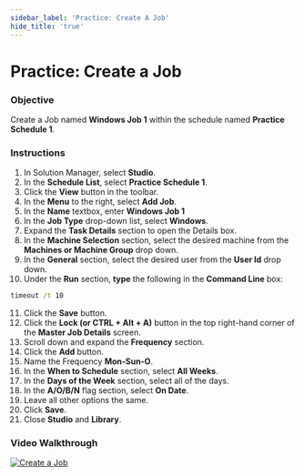 ```yaml
---
sidebar_label: 'Practice: Create A Job'
hide_title: 'true'
---
```


# Practice: Create a Job

### Objective 

Create a Job named **Windows Job 1** within the schedule named **Practice Schedule 1**. 

### Instructions

1.	In Solution Manager, select **Studio**. 
2.	In the **Schedule List**, select **Practice Schedule 1**.
3.	Click the **View** button in the toolbar.
4.	In the **Menu** to the right, select **Add Job**.
5.  In the **Name** textbox, enter **Windows Job 1**
6.  In the **Job Type** drop-down list, select **Windows**.
7.  Expand the **Task Details** section to open the Details box.
8.	In the **Machine Selection** section, select the desired machine from the **Machines or Machine Group** drop down. 
9.	In the **General** section, select the desired user from the **User Id** drop down.
10.	Under the **Run** section, **type** the following in the **Command Line** box:
```cmd
timeout /t 10
```
11.	Click the **Save** button.
12. Click the **Lock (or CTRL + Alt + A)** button in the top right-hand corner of the **Master Job Details** screen.
13. Scroll down and expand the **Frequency** section.
14. Click the **Add** button.
15. Name the Frequency **Mon-Sun-O**.
16. In the **When to Schedule** section, select **All Weeks**.
17. In the **Days of the Week** section, select all of the days.
18. In the **A/O/B/N** flag section, select **On Date**.
19. Leave all other options the same.
20. Click **Save**.  
21. Close **Studio** and **Library**.

### Video Walkthrough

[![Create a Job](../static/img/create-a-job.png)](https://sma1980-my.sharepoint.com/:v:/g/personal/rweesner_smatechnologies_com/EeAwW_dv9CVMldkzxBaZfeIBL1vrCEmYChpQQMAFCdq43w?e=IbHNDJ&nav=eyJyZWZlcnJhbEluZm8iOnsicmVmZXJyYWxBcHAiOiJTdHJlYW1XZWJBcHAiLCJyZWZlcnJhbFZpZXciOiJTaGFyZURpYWxvZy1MaW5rIiwicmVmZXJyYWxBcHBQbGF0Zm9ybSI6IldlYiIsInJlZmVycmFsTW9kZSI6InZpZXcifX0%3D)